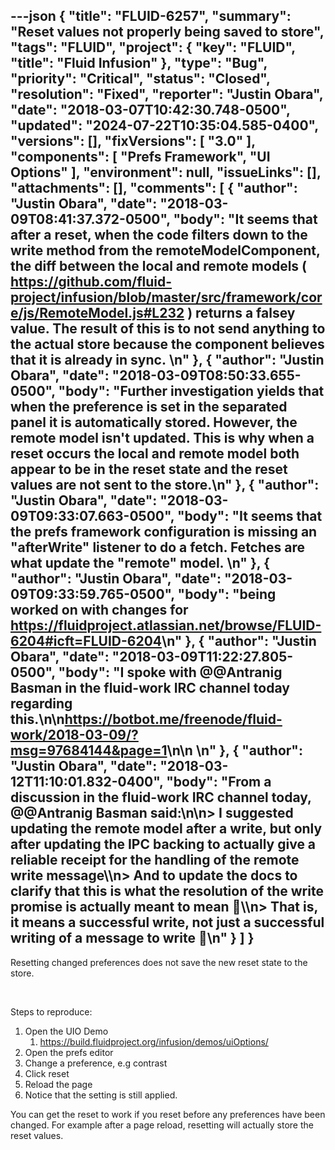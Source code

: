 ---json
{
  "title": "FLUID-6257",
  "summary": "Reset values not properly being saved to store",
  "tags": "FLUID",
  "project": {
    "key": "FLUID",
    "title": "Fluid Infusion"
  },
  "type": "Bug",
  "priority": "Critical",
  "status": "Closed",
  "resolution": "Fixed",
  "reporter": "Justin Obara",
  "date": "2018-03-07T10:42:30.748-0500",
  "updated": "2024-07-22T10:35:04.585-0400",
  "versions": [],
  "fixVersions": [
    "3.0"
  ],
  "components": [
    "Prefs Framework",
    "UI Options"
  ],
  "environment": null,
  "issueLinks": [],
  "attachments": [],
  "comments": [
    {
      "author": "Justin Obara",
      "date": "2018-03-09T08:41:37.372-0500",
      "body": "It seems that after a reset, when the code filters down to the write method from the remoteModelComponent, the diff between the local and remote models ( <https://github.com/fluid-project/infusion/blob/master/src/framework/core/js/RemoteModel.js#L232> ) returns a falsey value. The result of this is to not send anything to the actual store because the component believes that it is already in sync. \n"
    },
    {
      "author": "Justin Obara",
      "date": "2018-03-09T08:50:33.655-0500",
      "body": "Further investigation yields that when the preference is set in the separated panel it is automatically stored. However, the remote model isn't updated. This is why when a reset occurs the local and remote model both appear to be in the reset state and the reset values are not sent to the store.\n"
    },
    {
      "author": "Justin Obara",
      "date": "2018-03-09T09:33:07.663-0500",
      "body": "It seems that the prefs framework configuration is missing an \"afterWrite\" listener to do a fetch. Fetches are what update the \"remote\" model. \n"
    },
    {
      "author": "Justin Obara",
      "date": "2018-03-09T09:33:59.765-0500",
      "body": "being worked on with changes for <https://fluidproject.atlassian.net/browse/FLUID-6204#icft=FLUID-6204>\n"
    },
    {
      "author": "Justin Obara",
      "date": "2018-03-09T11:22:27.805-0500",
      "body": "I spoke with @@Antranig Basman in the fluid-work IRC channel today regarding this.\n\n<https://botbot.me/freenode/fluid-work/2018-03-09/?msg=97684144&page=1>\n\n \n"
    },
    {
      "author": "Justin Obara",
      "date": "2018-03-12T11:10:01.832-0400",
      "body": "From a discussion in the fluid-work IRC channel today, @@Antranig Basman said:\n\n> I suggested updating the remote model after a write, but only after updating the IPC backing to actually give a reliable receipt for the handling of the remote write message\\\n> And to update the docs to clarify that this is what the resolution of the write promise is actually meant to mean 🙂\\\n> That is, it means a successful write, not just a successful writing of a message to write 🙂\n"
    }
  ]
}
---
Resetting changed preferences does not save the new reset state to the store.

 

Steps to reproduce:

1. Open the UIO Demo
   1. <https://build.fluidproject.org/infusion/demos/uiOptions/>
2. Open the prefs editor
3. Change a preference, e.g contrast
4. Click reset
5. Reload the page
6. Notice that the setting is still applied.

You can get the reset to work if you reset before any preferences have been changed. For example after a page reload, resetting will actually store the reset values.

        